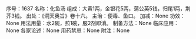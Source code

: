 序号：1637
名称：化鱼汤
组成：大黄1两，金银花5两，蒲公英5钱，归尾1两，荆芥3钱。
出处：《洞天奥旨》卷十六。
主治：便毒、鱼口。
加减：None
功效：None
用法用量：水2碗，煎1碗，服2剂即消。
制备方法：None
临床应用：None
各家论述：None
用药禁忌：None
附注：None
